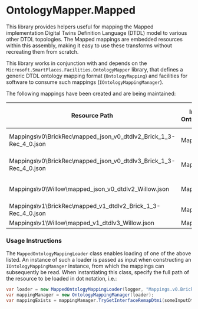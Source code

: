 # OntologyMapper.Mapped

This library provides helpers useful for mapping the Mapped implementation Digital Twins Definition Language (DTDL) model to various other DTDL topologies. The Mapped mappings are embedded resources within this assembly, making it easy to use these transforms without recreating them from scratch.

This library works in conjunction with and depends on the `Microsoft.SmartPlaces.Facilities.OntologyMapper` library, that defines a generic DTDL ontology mapping format (`OntologyMapping`) and facilities for software to consume such mappings (`IOntologyMappingManager`).

The following mappings have been created and are being maintained:

| Resource Path | Input Ontologies | Input DTDL Version | Output Ontologies | Output DTDL Version | Notes |
| --- | --- | --- | --- | --- | --- |
| Mappings\v0\BrickRec\mapped_json_v0_dtdlv2_Brick_1_3-Rec_4_0.json | Mapped | V0 (not strict DTDL compliance) | Brick 1.3, Rec 4.0 | v2 | Deprecated |
| Mappings\v0\BrickRec\mapped_json_v0_dtdlv3_Brick_1_3-Rec_4_0.json | Mapped | V0 (not strict DTDL compliance) | Brick 1.3, Rec 4.0 | v3 | Deprecated |
| Mappings\v0\Willow\mapped_json_v0_dtdlv2_Willow.json | Mapped | V0 (not strict DTDL compliance) | Willow | v2 | Deprecated |
| Mappings\v1\BrickRec\mapped_v1_dtdlv2_Brick_1_3-Rec_4_0.json | Mapped | V3 | Brick 1.3, Rec 4.0 | v2 | |
| Mappings\v1\Willow\mapped_v1_dtdlv3_Willow.json | Mapped | V3 | Willow | v3 | |

### Usage Instructions

The `MappedOntologyMappingLoader` class enables loading of one of the above listed. An instance of such a loader is passed as input when constructing an `IOntologyMappingManager` instance, from which the mappings can subsequently be read. When instantiating this class, specify the full path of the resource to be loaded in dot notation, i.e.:

``` csharp
var loader = new MappedOntologyMappingLoader(logger, "Mappings.v0.BrickRec.mapped_json_v0_dtdlv2_Brick_1_3-REC_4_0.json");
var mappingManager = new OntologyMappingManager(loader);
var mappingExists = mappingManager.TryGetInterfaceRemapDtmi(someInputDtmi, someOutputDtmi);
```